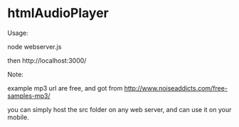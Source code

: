 # htmlAudioPlayer

Usage: 

 node webserver.js

 then http://localhost:3000/


 Note:
  
 example mp3 url are free, and got from http://www.noiseaddicts.com/free-samples-mp3/

 you can simply host the src folder on any web server, and can use it on your mobile.
